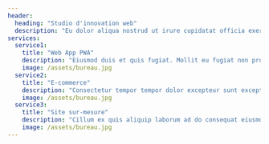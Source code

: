 ```yaml
---
header:
  heading: "Studio d'innovation web"
  description: "Eu dolor aliqua nostrud ut irure cupidatat officia exercitation reprehenderit veniam do dolor. Ea non esse enim fugiat ad. Incididunt nostrud ipsum ea nisi ut. Est nostrud commodo ut est aute velit ut. Culpa ut consequat fugiat laborum incididunt adipisicing aute mollit veniam est consequat."
services:
  service1:
    title: "Web App PWA"
    description: "Eiusmod duis et quis fugiat. Mollit eu fugiat non proident amet nulla dolore proident. Adipisicing cillum aute aliquip sunt do velit ea mollit et nulla. Aliquip duis tempor pariatur ipsum exercitation laboris."
    image: /assets/bureau.jpg
  service2:
    title: "E-commerce"
    description: "Consectetur tempor tempor dolor excepteur sunt excepteur in minim eu dolore. Tempor exercitation sint est exercitation sit proident. Laboris Lorem dolore qui tempor cillum dolore. Nulla elit amet fugiat sunt veniam velit aliquip ex ex consectetur magna aliqua. Fugiat adipisicing incididunt sit enim Lorem ipsum. Nisi officia deserunt veniam nulla ex non sint est amet. Commodo magna voluptate sunt exercitation dolor ea cillum tempor quis ad id."
    image: /assets/bureau.jpg
  service3:
    title: "Site sur-mesure"
    description: "Cillum ex quis aliquip laborum ad do consequat eiusmod in nostrud labore aliquip veniam. Exercitation sunt cupidatat ad elit enim laboris. Eu enim nostrud ad et occaecat."
    image: /assets/bureau.jpg
---
```

